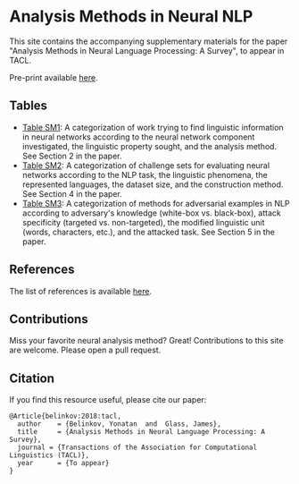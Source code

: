 # Analysis Methods in Neural NLP
This site contains the accompanying supplementary materials for the paper "Analysis Methods in Neural Language Processing: A Survey", to appear in TACL. 

Pre-print available [here](https://arxiv.org/abs/1812.08951). 

## Tables
* [Table SM1](table1.html): A categorization of work trying to find linguistic information in neural networks according to the neural network component investigated, the linguistic property sought, and the analysis method. See Section 2 in the paper.
* [Table SM2](table2.html): A categorization of challenge sets for evaluating neural networks according to the NLP task, the linguistic phenomena, the represented languages, the dataset size, and the construction method. See Section 4 in the paper.
* [Table SM3](table3.html): A categorization of methods for adversarial examples in NLP according to adversary's knowledge (white-box vs. black-box), attack specificity (targeted vs. non-targeted), the modified linguistic unit (words, characters, etc.), and the attacked task. See Section 5 in the paper. 

## References
The list of references is available [here](references.html). 

## Contributions
Miss your favorite neural analysis method? Great! Contributions to this site are welcome. Please open a pull request. 

## Citation
If you find this resource useful, please cite our paper:

```
@Article{belinkov:2018:tacl,
  author    = {Belinkov, Yonatan  and  Glass, James},
  title     = {Analysis Methods in Neural Language Processing: A Survey},
  journal = {Transactions of the Association for Computational Linguistics (TACL)},
  year      = {To appear}
}
```
